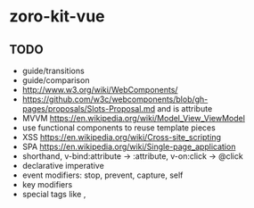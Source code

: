 # zoro-kit-vue

## TODO

- guide/transitions
- guide/comparison
- http://www.w3.org/wiki/WebComponents/
- https://github.com/w3c/webcomponents/blob/gh-pages/proposals/Slots-Proposal.md and is attribute
- MVVM https://en.wikipedia.org/wiki/Model_View_ViewModel
- use functional components to reuse template pieces
- XSS https://en.wikipedia.org/wiki/Cross-site_scripting
- SPA https://en.wikipedia.org/wiki/Single-page_application
- shorthand, v-bind:attribute -> :attribute, v-on:click -> @click
- declarative imperative
- event modifiers: stop, prevent, capture, self
- key modifiers
- special tags like <component>, <template> and <partial>

# component

- http://www.w3.org/TR/custom-elements/#concepts

## registration

- To register a global component, you can use Vue.component(tagName, options).
- You don’t have to register every component globally. You can make a component available only in the scope of another instance/component by registering it with the components instance option.
- The same encapsulation applies for other registerable Vue features, such as directives.
- option data and el must be functions.

### template

- <script type="text/x-template">
- inline template string
- .vue
- HTML template
  - In case of a custom element you should use the is special attribute
  - In case of a <template> inside of a <table> you should use <tbody>

## props

- A child component needs to explicitly declare the props it expects to receive using the props option

- when you pass children without a slot attribute into a component, those children are stored on the component instance at $slots.default.
key, ref, slot

- http://vue-loader.vuejs.org/en/start/spec.html
- https://github.com/w3c/webcomponents/blob/gh-pages/proposals/Slots-Proposal.md
- components must contain exactly one root node (render-function)
- http://vue-loader.vuejs.org/en/features/hot-reload.html
- http://webpack.github.io/docs/code-splitting.html
- https://webpack.github.io/docs/webpack-dev-server.html
- http://vue-loader.vuejs.org/en/configurations/asset-url.html


# lint

- http://vue-loader.vuejs.org/en/workflow/linting.html
- https://github.com/hedefalk/atom-vue/issues/16#issuecomment-177169198
- https://github.com/BenoitZugmeyer/eslint-plugin-html
- 装了 eslint-plugin-html 之后 eslint-loader 就可以正常工作了
- atom 里面设置 lint HTML files

- vue-validator https://github.com/vuejs/vue-validator
- babel-plugin-transform-vue-jsx https://github.com/vuejs/babel-plugin-transform-vue-jsx
